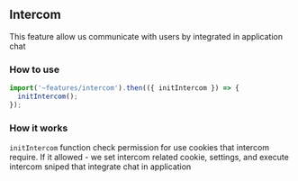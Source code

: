 ## Intercom

This feature allow us communicate with users by integrated in application chat

### How to use

```ts
import('~features/intercom').then(({ initIntercom }) => {
  initIntercom();
});
```

### How it works

`initIntercom` function check permission for use cookies that intercom require.
If it allowed - we set intercom related cookie, settings, and execute intercom sniped that integrate chat in application
